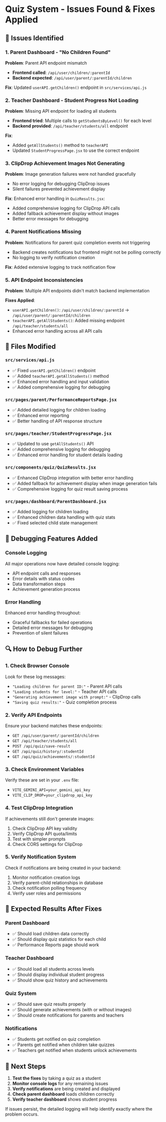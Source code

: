 # Quiz System - Issues Found & Fixes Applied

## 🐛 **Issues Identified**

### 1. **Parent Dashboard - "No Children Found"**
**Problem**: Parent API endpoint mismatch
- **Frontend called**: `/api/user/children/:parentId`
- **Backend expected**: `/api/user/parent/:parentId/children`

**Fix**: Updated `userAPI.getChildren()` endpoint in `src/services/api.js`

### 2. **Teacher Dashboard - Student Progress Not Loading**
**Problem**: Missing API endpoint for loading all students
- **Frontend tried**: Multiple calls to `getStudentsByLevel()` for each level
- **Backend provided**: `/api/teacher/students/all` endpoint

**Fix**: 
- Added `getAllStudents()` method to `teacherAPI`
- Updated `StudentProgressPage.jsx` to use the correct endpoint

### 3. **ClipDrop Achievement Images Not Generating**
**Problem**: Image generation failures were not handled gracefully
- No error logging for debugging ClipDrop issues
- Silent failures prevented achievement display

**Fix**: Enhanced error handling in `QuizResults.jsx`:
- Added comprehensive logging for ClipDrop API calls
- Added fallback achievement display without images
- Better error messages for debugging

### 4. **Parent Notifications Missing**
**Problem**: Notifications for parent quiz completion events not triggering
- Backend creates notifications but frontend might not be polling correctly
- No logging to verify notification creation

**Fix**: Added extensive logging to track notification flow

### 5. **API Endpoint Inconsistencies**
**Problem**: Multiple API endpoints didn't match backend implementation

**Fixes Applied**:
- `userAPI.getChildren()`: `/api/user/children/:parentId` → `/api/user/parent/:parentId/children`
- `teacherAPI.getAllStudents()`: Added missing endpoint `/api/teacher/students/all`
- Enhanced error handling across all API calls

## 🔧 **Files Modified**

### `src/services/api.js`
- ✅ Fixed `userAPI.getChildren()` endpoint 
- ✅ Added `teacherAPI.getAllStudents()` method
- ✅ Enhanced error handling and input validation
- ✅ Added comprehensive logging for debugging

### `src/pages/parent/PerformanceReportsPage.jsx`
- ✅ Added detailed logging for children loading
- ✅ Enhanced error reporting
- ✅ Better handling of API response structure

### `src/pages/teacher/StudentProgressPage.jsx`
- ✅ Updated to use `getAllStudents()` API
- ✅ Added comprehensive logging for debugging
- ✅ Enhanced error handling for student details loading

### `src/components/quiz/QuizResults.jsx`
- ✅ Enhanced ClipDrop integration with better error handling
- ✅ Added fallback for achievement display when image generation fails
- ✅ Comprehensive logging for quiz result saving process

### `src/pages/dashboard/ParentDashboard.jsx`
- ✅ Added logging for children loading
- ✅ Enhanced children data handling with quiz stats
- ✅ Fixed selected child state management

## 🧪 **Debugging Features Added**

### Console Logging
All major operations now have detailed console logging:
- API endpoint calls and responses
- Error details with status codes
- Data transformation steps
- Achievement generation process

### Error Handling
Enhanced error handling throughout:
- Graceful fallbacks for failed operations
- Detailed error messages for debugging
- Prevention of silent failures

## 🔍 **How to Debug Further**

### 1. Check Browser Console
Look for these log messages:
- `"Loading children for parent ID:"` - Parent API calls
- `"Loading students for level:"` - Teacher API calls  
- `"Generating achievement image with prompt:"` - ClipDrop calls
- `"Saving quiz results:"` - Quiz completion process

### 2. Verify API Endpoints
Ensure your backend matches these endpoints:
- `GET /api/user/parent/:parentId/children`
- `GET /api/teacher/students/all`
- `POST /api/quiz/save-result`
- `GET /api/quiz/history/:studentId`
- `GET /api/quiz/achievements/:studentId`

### 3. Check Environment Variables
Verify these are set in your `.env` file:
- `VITE_GEMINI_API=your_gemini_api_key`
- `VITE_CLIP_DROP=your_clipdrop_api_key`

### 4. Test ClipDrop Integration
If achievements still don't generate images:
1. Check ClipDrop API key validity
2. Verify ClipDrop API quota/limits
3. Test with simpler prompts
4. Check CORS settings for ClipDrop

### 5. Verify Notification System
Check if notifications are being created in your backend:
1. Monitor notification creation logs
2. Verify parent-child relationships in database
3. Check notification polling frequency
4. Verify user roles and permissions

## 🚀 **Expected Results After Fixes**

### Parent Dashboard
- ✅ Should load children data correctly
- ✅ Should display quiz statistics for each child
- ✅ Performance Reports page should work

### Teacher Dashboard  
- ✅ Should load all students across levels
- ✅ Should display individual student progress
- ✅ Should show quiz history and achievements

### Quiz System
- ✅ Should save quiz results properly
- ✅ Should generate achievements (with or without images)
- ✅ Should create notifications for parents and teachers

### Notifications
- ✅ Students get notified on quiz completion
- ✅ Parents get notified when children take quizzes
- ✅ Teachers get notified when students unlock achievements

## 📝 **Next Steps**

1. **Test the fixes** by taking a quiz as a student
2. **Monitor console logs** for any remaining issues
3. **Verify notifications** are being created and displayed
4. **Check parent dashboard** loads children correctly
5. **Verify teacher dashboard** shows student progress

If issues persist, the detailed logging will help identify exactly where the problem occurs. 
